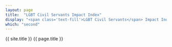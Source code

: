 ```yaml
---
layout: page
title:  "LGBT Civil Servants Impact Index"
display: "<span class='text-fill'>LGBT Civil Servants</span> Impact Index"
which: "second"
---
```


{{ site.title }}
{{ page.title }}
